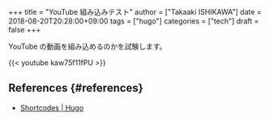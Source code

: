 +++
title = "YouTube 組み込みテスト"
author = ["Takaaki ISHIKAWA"]
date = 2018-08-20T20:28:00+09:00
tags = ["hugo"]
categories = ["tech"]
draft = false
+++

YouTube の動画を組み込めるのかを試験します。  

{{< youtube kaw75f11fPU >}}  


## References {#references}

-   [Shortcodes | Hugo](https://gohugo.io/content-management/shortcodes/#example-youtube-input)
